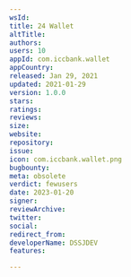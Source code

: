 ```yaml
---
wsId: 
title: 24 Wallet
altTitle: 
authors: 
users: 10
appId: com.iccbank.wallet
appCountry: 
released: Jan 29, 2021
updated: 2021-01-29
version: 1.0.0
stars: 
ratings: 
reviews: 
size: 
website: 
repository: 
issue: 
icon: com.iccbank.wallet.png
bugbounty: 
meta: obsolete
verdict: fewusers
date: 2023-01-20
signer: 
reviewArchive: 
twitter: 
social: 
redirect_from: 
developerName: DSSJDEV
features: 

---
```


